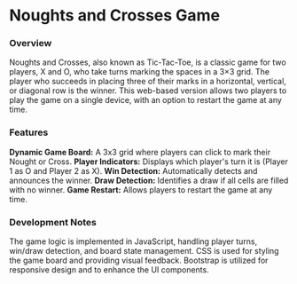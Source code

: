 # Noughts and Crosses Game

### Overview

Noughts and Crosses, also known as Tic-Tac-Toe, is a classic game for two players, X and O, who take turns marking the spaces in a 3×3 grid. The player who succeeds in placing three of their marks in a horizontal, vertical, or diagonal row is the winner. This web-based version allows two players to play the game on a single device, with an option to restart the game at any time.

### Features

**Dynamic Game Board:** A 3x3 grid where players can click to mark their Nought or Cross.
**Player Indicators:** Displays which player's turn it is (Player 1 as O and Player 2 as X).
**Win Detection:** Automatically detects and announces the winner.
**Draw Detection:** Identifies a draw if all cells are filled with no winner.
**Game Restart:** Allows players to restart the game at any time.

### Development Notes

The game logic is implemented in JavaScript, handling player turns, win/draw detection, and board state management.
CSS is used for styling the game board and providing visual feedback.
Bootstrap is utilized for responsive design and to enhance the UI components.
